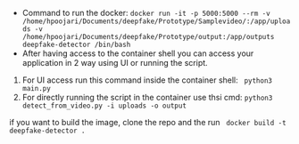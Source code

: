 

- Command to run the docker:
``` docker run -it -p 5000:5000 --rm -v  /home/hpoojari/Documents/deepfake/Prototype/Samplevideo/:/app/uploads -v /home/hpoojari/Documents/deepfake/Prototype/output:/app/outputs deepfake-detector /bin/bash ```
- After having access to the container shell you can access your application in 2 way using UI or running the script.
1. For UI access run this command inside the container shell: ``` python3 main.py```
2. For directly running the script in the container use thsi cmd: ```python3 detect_from_video.py -i uploads -o output```

if you want to build the image, clone the repo and the run ``` docker build -t deepfake-detector .```
